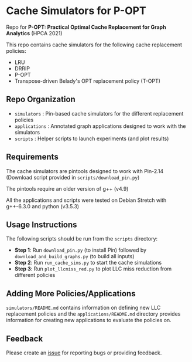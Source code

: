 # Cache Simulators for P-OPT

Repo for **P-OPT: Practical Optimal Cache Replacement for Graph Analytics** (HPCA 2021)

This repo contains cache simulators for the following cache replacement policies:
* LRU
* DRRIP
* P-OPT
* Transpose-driven Belady's OPT replacement policy (T-OPT)


## Repo Organization

* `simulators`   : Pin-based cache simulators for the different replacement policies
* `applications` : Annotated graph applications designed to work with the simulators
* `scripts`      : Helper scripts to launch experiments (and plot results)

## Requirements

The cache simulators are pintools designed to work with Pin-2.14 (Download script provided in `scripts/download_pin.py`)

The pintools require an older version of g++ (v4.9) 

All the applications and scripts were tested on Debian Stretch with g++-6.3.0 and python (v3.5.3)

## Usage Instructions

The following scripts should be run from the `scripts` directory:

* **Step 1**: Run `download_pin.py` (to install Pin) followed by `download_and_build_graphs.py` (to build all inputs)  
* **Step 2**: Run `run_cache_sims.py` to start the cache simulations
* **Step 3**: Run `plot_llcmiss_red.py` to plot LLC miss reduction from different policies 

## Adding More Policies/Applications

`simulators/README.md` contains information on defining new LLC replacement policies and the `applications/README.md`
directory provides information for creating new applications to evaluate the policies on. 

## Feedback 

Please create an [issue](https://github.com/CMUAbstract/POPT-CacheSim-HPCA21/issues) for reporting bugs or providing feedback.

